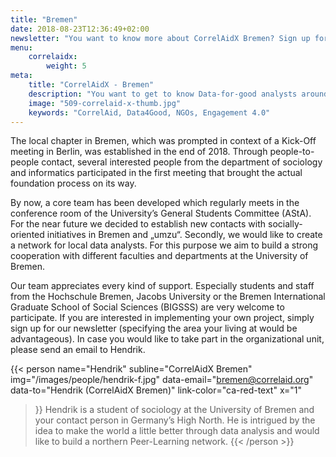 ```yaml
---
title: "Bremen"
date: 2018-08-23T12:36:49+02:00
newsletter: "You want to know more about CorrelAidX Bremen? Sign up for our Newsletter!"
menu: 
    correlaidx:
        weight: 5
meta:
    title: "CorrelAidX - Bremen"
    description: "You want to get to know Data-for-good analysts around you and use data for social good? In this case, you are interested in CorrelAidX!"
    image: "509-correlaid-x-thumb.jpg"
    keywords: "CorrelAid, Data4Good, NGOs, Engagement 4.0"
---
```


The local chapter in Bremen, which was prompted in context of a Kick-Off meeting in Berlin, was established in the 
end of 2018. Through people-to-people contact, several interested people from the department of sociology and 
informatics participated in the first meeting that brought the actual foundation process on its way. 

By now, a core team has been developed which regularly meets in the conference room of the University’s General 
Students Committee (AStA). For the near future we decided to establish new contacts with socially-oriented 
initiatives in Bremen and „umzu“. Secondly, we would like to create a network for local data analysts. 
For this purpose we aim to build a strong cooperation with different faculties and departments at the 
University of Bremen.

Our team appreciates every kind of support. Especially students and staff from the Hochschule Bremen, 
Jacobs University or the Bremen International Graduate School of Social Sciences (BIGSSS) are very welcome 
to participate. If you are interested in implementing your own project, simply sign up for our newsletter 
(specifying the area your living at would be advantageous). In case you would like to take part in the organizational
 unit, please send an email to Hendrik. 


{{< person 
    name="Hendrik"
    subline="CorrelAidX Bremen"
    img="/images/people/hendrik-f.jpg"
    data-email="bremen@correlaid.org"
    data-to="Hendrik (CorrelAidX Bremen)"
    link-color="ca-red-text"
    x="1"
>}}
Hendrik is a student of sociology at the University of Bremen and  your contact person in Germany’s High North. 
He is intrigued by the idea to make the world a little better through data analysis and would like to build a 
northern Peer-Learning network.
{{< /person >}}
